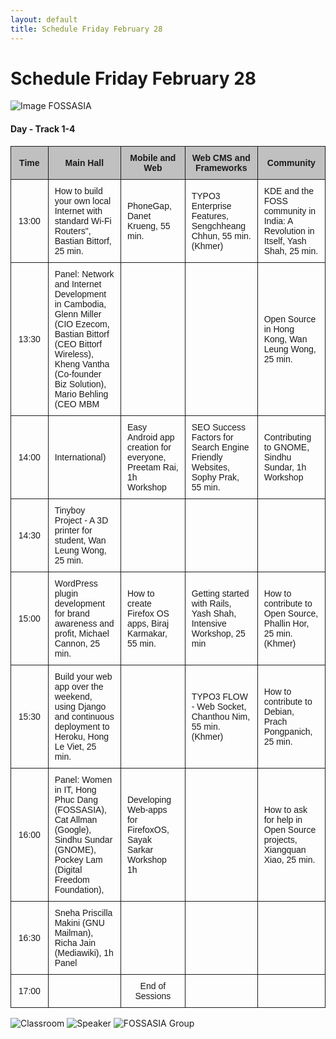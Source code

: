 ```yaml
---
layout: default
title: Schedule Friday February 28
---
```


# Schedule Friday February 28

![Image FOSSASIA](images/img1146.jpg "Image FOSSASIA")

#### Day - Track 1-4

<style type="text/css">
.tg  {border-collapse:collapse;border-spacing:0;}
.tg td{font-family:Arial, sans-serif;font-size:14px;padding:10px 10px;border-style:solid;border-width:1px;overflow:hidden;word-break:normal;}
.tg th{font-family:Arial, sans-serif;font-size:14px;font-weight:normal;padding:10px 10px;border-style:solid;border-width:1px;overflow:hidden;word-break:normal;}
.tg .tg-s6z2{text-align:center}
.tg .tg-ipa1{font-weight:bold;background-color:#c0c0c0;text-align:center}
</style>
<table class="tg" style="undefined;table-layout: fixed; width: 828px auto;">
<colgroup>
<col style="width: 86.19999998807907px">
<col style="width: 204.19999998807907px">
<col style="width: 182.19999998807907px">
<col style="width: 178.19999998807907px">
<col style="width: 177.19999998807907px">
</colgroup>
  <tr>
    <th class="tg-ipa1">Time</th>
    <th class="tg-ipa1">Main Hall</th>
    <th class="tg-ipa1">Mobile and Web</th>
    <th class="tg-ipa1">Web CMS and Frameworks</th>
    <th class="tg-ipa1">Community</th>
  </tr>
  <tr>
    <td class="tg-s6z2">13:00</td>
    <td class="tg-031e">How to build your own local Internet with standard Wi-Fi Routers", Bastian Bittorf, 25 min.</td>
    <td class="tg-031e">PhoneGap, Danet Krueng, 55 min.</td>
    <td class="tg-031e">TYPO3 Enterprise Features, Sengchheang Chhun, 55 min. (Khmer)</td>
    <td class="tg-031e">KDE and the FOSS community in India: A Revolution in Itself, Yash Shah, 25 min.</td>
  </tr>
  <tr>
    <td class="tg-s6z2">13:30</td>
    <td class="tg-031e">Panel: Network and Internet Development in Cambodia, Glenn Miller (CIO Ezecom, Bastian Bittorf (CEO Bittorf Wireless), Kheng Vantha (Co-founder Biz Solution), Mario Behling (CEO MBM</td>
    <td class="tg-031e"></td>
    <td class="tg-031e"></td>
    <td class="tg-031e">Open Source in Hong Kong, Wan Leung Wong, 25 min.</td>
  </tr>
  <tr>
    <td class="tg-s6z2">14:00</td>
    <td class="tg-031e">International)</td>
    <td class="tg-031e">Easy Android app creation for everyone, Preetam Rai, 1h Workshop</td>
    <td class="tg-031e">SEO Success Factors for Search Engine Friendly Websites, Sophy Prak, 55 min.</td>
    <td class="tg-031e">Contributing to GNOME, Sindhu Sundar, 1h Workshop</td>
  </tr>
  <tr>
    <td class="tg-s6z2">14:30</td>
    <td class="tg-031e">Tinyboy Project - A 3D printer for student, Wan Leung Wong, 25 min.</td>
    <td class="tg-031e"></td>
    <td class="tg-031e"></td>
    <td class="tg-031e"></td>
  </tr>
  <tr>
    <td class="tg-s6z2">15:00</td>
    <td class="tg-031e">WordPress plugin development for brand awareness and profit, Michael Cannon, 25 min.</td>
    <td class="tg-031e">How to create Firefox OS apps, Biraj Karmakar, 55 min.</td>
    <td class="tg-031e">Getting started with Rails, Yash Shah, Intensive Workshop, 25 min</td>
    <td class="tg-031e">How to contribute to Open Source, Phallin Hor, 25 min. (Khmer)</td>
  </tr>
  <tr>
    <td class="tg-s6z2">15:30</td>
    <td class="tg-031e">Build your web app over the weekend, using Django and continuous deployment to Heroku, Hong Le Viet, 25 min.</td>
    <td class="tg-031e"></td>
    <td class="tg-031e">TYPO3 FLOW - Web Socket, Chanthou Nim, 55 min. (Khmer)</td>
    <td class="tg-031e">How to contribute to Debian, Prach Pongpanich, 25 min.</td>
  </tr>
  <tr>
    <td class="tg-s6z2">16:00</td>
    <td class="tg-031e">Panel: Women in IT, Hong Phuc Dang (FOSSASIA), Cat Allman (Google), Sindhu Sundar (GNOME), Pockey Lam (Digital Freedom Foundation),</td>
    <td class="tg-031e">Developing Web-apps for FirefoxOS, Sayak Sarkar Workshop 1h</td>
    <td class="tg-031e"></td>
    <td class="tg-031e">How to ask for help in Open Source projects, Xiangquan Xiao, 25 min.</td>
  </tr>
  <tr>
    <td class="tg-s6z2">16:30</td>
    <td class="tg-031e">Sneha Priscilla Makini (GNU Mailman), Richa Jain (Mediawiki), 1h Panel</td>
    <td class="tg-031e"></td>
    <td class="tg-031e"></td>
    <td class="tg-031e"></td>
  </tr>
  <tr>
    <td class="tg-s6z2">17:00</td>
    <td class="tg-031e"></td>
    <td class="tg-s6z2">End of Sessions</td>
    <td class="tg-031e"></td>
    <td class="tg-031e"></td>
  </tr>
</table>

![Classroom](images/classroom.jpg "Classroom")
![Speaker](images/speaker.jpg "speaker")
![FOSSASIA Group](images/fossasia_group8.jpg "FOSSASIA Group")